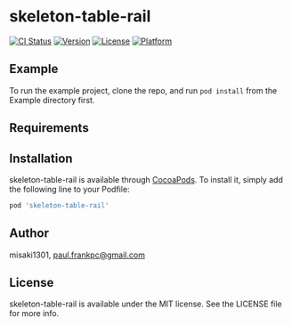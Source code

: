 # skeleton-table-rail

[![CI Status](https://img.shields.io/travis/misaki1301/skeleton-table-rail.svg?style=flat)](https://travis-ci.org/misaki1301/skeleton-table-rail)
[![Version](https://img.shields.io/cocoapods/v/skeleton-table-rail.svg?style=flat)](https://cocoapods.org/pods/skeleton-table-rail)
[![License](https://img.shields.io/cocoapods/l/skeleton-table-rail.svg?style=flat)](https://cocoapods.org/pods/skeleton-table-rail)
[![Platform](https://img.shields.io/cocoapods/p/skeleton-table-rail.svg?style=flat)](https://cocoapods.org/pods/skeleton-table-rail)

## Example

To run the example project, clone the repo, and run `pod install` from the Example directory first.

## Requirements

## Installation

skeleton-table-rail is available through [CocoaPods](https://cocoapods.org). To install
it, simply add the following line to your Podfile:

```ruby
pod 'skeleton-table-rail'
```

## Author

misaki1301, paul.frankpc@gmail.com

## License

skeleton-table-rail is available under the MIT license. See the LICENSE file for more info.
